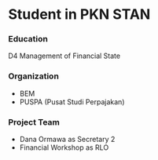 # Student in PKN STAN

### Education
D4 Management of Financial State

### Organization
- BEM
- PUSPA (Pusat Studi Perpajakan)

### Project Team
- Dana Ormawa as Secretary 2
- Financial Workshop as RLO
